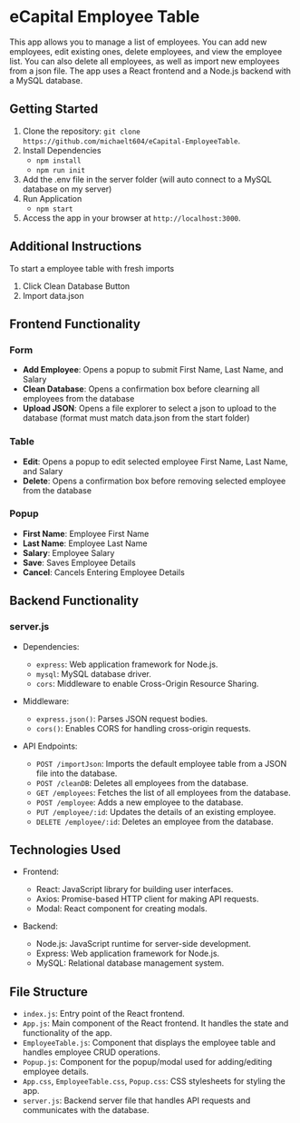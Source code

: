 # eCapital Employee Table

This app allows you to manage a list of employees. You can add new employees, edit existing ones, delete employees, and view the employee list. You can also delete all employees, as well as import new employees from a json file. The app uses a React frontend and a Node.js backend with a MySQL database.

## Getting Started

1. Clone the repository: `git clone https://github.com/michaelt604/eCapital-EmployeeTable`.
2. Install Dependencies
    - `npm install`
    - `npm run init`
3. Add the .env file in the server folder (will auto connect to a MySQL database on my server)
4. Run Application
    - `npm start`
5. Access the app in your browser at `http://localhost:3000`.

## Additional Instructions

To start a employee table with fresh imports

1. Click Clean Database Button
2. Import data.json

## Frontend Functionality

### Form

-   **Add Employee**: Opens a popup to submit First Name, Last Name, and Salary
-   **Clean Database**: Opens a confirmation box before clearning all employees from the database
-   **Upload JSON**: Opens a file explorer to select a json to upload to the database (format must match data.json from the start folder)

### Table

-   **Edit**: Opens a popup to edit selected employee First Name, Last Name, and Salary
-   **Delete**: Opens a confirmation box before removing selected employee from the database

### Popup

-   **First Name**: Employee First Name
-   **Last Name**: Employee Last Name
-   **Salary**: Employee Salary
-   **Save**: Saves Employee Details
-   **Cancel**: Cancels Entering Employee Details

## Backend Functionality

### server.js

-   Dependencies:

    -   `express`: Web application framework for Node.js.
    -   `mysql`: MySQL database driver.
    -   `cors`: Middleware to enable Cross-Origin Resource Sharing.

-   Middleware:

    -   `express.json()`: Parses JSON request bodies.
    -   `cors()`: Enables CORS for handling cross-origin requests.

-   API Endpoints:
    -   `POST /importJson`: Imports the default employee table from a JSON file into the database.
    -   `POST /cleanDB`: Deletes all employees from the database.
    -   `GET /employees`: Fetches the list of all employees from the database.
    -   `POST /employee`: Adds a new employee to the database.
    -   `PUT /employee/:id`: Updates the details of an existing employee.
    -   `DELETE /employee/:id`: Deletes an employee from the database.

## Technologies Used

-   Frontend:

    -   React: JavaScript library for building user interfaces.
    -   Axios: Promise-based HTTP client for making API requests.
    -   Modal: React component for creating modals.

-   Backend:
    -   Node.js: JavaScript runtime for server-side development.
    -   Express: Web application framework for Node.js.
    -   MySQL: Relational database management system.

## File Structure

-   `index.js`: Entry point of the React frontend.
-   `App.js`: Main component of the React frontend. It handles the state and functionality of the app.
-   `EmployeeTable.js`: Component that displays the employee table and handles employee CRUD operations.
-   `Popup.js`: Component for the popup/modal used for adding/editing employee details.
-   `App.css`, `EmployeeTable.css`, `Popup.css`: CSS stylesheets for styling the app.
-   `server.js`: Backend server file that handles API requests and communicates with the database.
